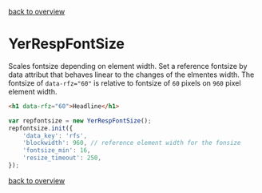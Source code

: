 [back to overview](../README.markdown#assets)

YerRespFontSize
===========

Scales fontsize depending on element width. Set a reference fontsize by data attribut that behaves linear to the changes of the elmentes width. The fontsize of `data-rfz="60"` is relative to fontsize of `60` pixels on `960` pixel element width.

````html
<h1 data-rfz="60">Headline</h1>
````

````javascript
var repfontsize = new YerRespFontSize();
repfontsize.init({
	'data_key': 'rfs',
	'blockwidth': 960, // reference element width for the fonsize
	'fontsize_min': 16,
	'resize_timeout': 250,
});
````

[back to overview](../README.markdown#assets)